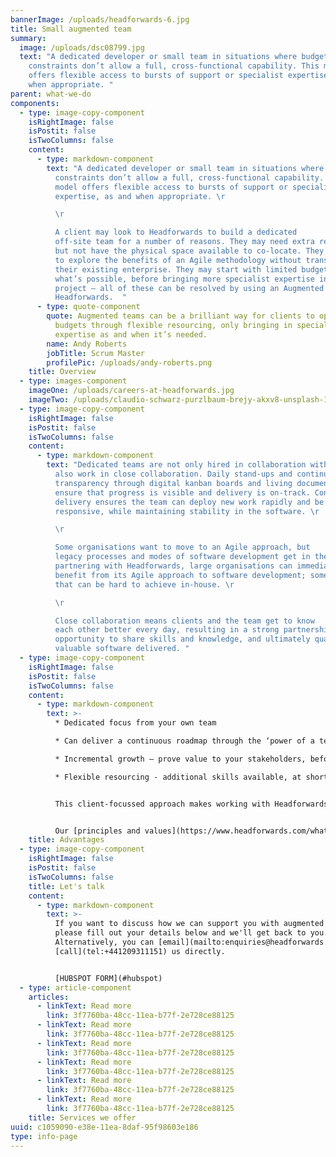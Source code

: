 ```yaml
---
bannerImage: /uploads/headforwards-6.jpg
title: Small augmented team
summary:
  image: /uploads/dsc08799.jpg
  text: "A dedicated developer or small team in situations where budget or other
    constraints don’t allow a full, cross-functional capability. This model
    offers flexible access to bursts of support or specialist expertise, as and
    when appropriate. "
parent: what-we-do
components:
  - type: image-copy-component
    isRightImage: false
    isPostit: false
    isTwoColumns: false
    content:
      - type: markdown-component
        text: "A dedicated developer or small team in situations where budget or other
          constraints don’t allow a full, cross-functional capability. This
          model offers flexible access to bursts of support or specialist
          expertise, as and when appropriate. \r

          \r

          A client may look to Headforwards to build a dedicated
          off-site team for a number of reasons. They may need extra resource
          but not have the physical space available to co-locate. They may wish
          to explore the benefits of an Agile methodology without transforming
          their existing enterprise. They may start with limited budget to prove
          what’s possible, before bringing more specialist expertise into the
          project – all of these can be resolved by using an Augmented Team with
          Headforwards.  "
      - type: quote-component
        quote: Augmented teams can be a brilliant way for clients to optimise their
          budgets through flexible resourcing, only bringing in specialist
          expertise as and when it’s needed.
        name: Andy Roberts
        jobTitle: Scrum Master
        profilePic: /uploads/andy-roberts.png
    title: Overview
  - type: images-component
    imageOne: /uploads/careers-at-headforwards.jpg
    imageTwo: /uploads/claudio-schwarz-purzlbaum-brejy-akxv8-unsplash-1-.jpg
  - type: image-copy-component
    isRightImage: false
    isPostit: false
    isTwoColumns: false
    content:
      - type: markdown-component
        text: "Dedicated teams are not only hired in collaboration with clients, they
          also work in close collaboration. Daily stand-ups and continuous
          transparency through digital kanban boards and living documentation,
          ensure that progress is visible and delivery is on-track. Continuous
          delivery ensures the team can deploy new work rapidly and be
          responsive, while maintaining stability in the software. \r

          \r

          Some organisations want to move to an Agile approach, but
          legacy processes and modes of software development get in the way. By
          partnering with Headforwards, large organisations can immediately
          benefit from its Agile approach to software development; something
          that can be hard to achieve in-house. \r

          \r

          Close collaboration means clients and the team get to know
          each other better every day, resulting in a strong partnership, the
          opportunity to share skills and knowledge, and ultimately quality,
          valuable software delivered. "
  - type: image-copy-component
    isRightImage: false
    isPostit: false
    isTwoColumns: false
    content:
      - type: markdown-component
        text: >-
          * Dedicated focus from your own team

          * Can deliver a continuous roadmap through the ‘power of a team’\

          * Incremental growth – prove value to your stakeholders, before progressing to more team members\

          * Flexible resourcing - additional skills available, at short notice  


          This client-focussed approach makes working with Headforwards as attractive to CTOs and CIOs in corporations and organisations as it is to entrepreneurs and start-ups. 


          Our [principles and values](https://www.headforwards.com/what-we-do/people-over-process/) stay the same no matter how a client chooses to work with us.
    title: Advantages
  - type: image-copy-component
    isRightImage: false
    isPostit: false
    isTwoColumns: false
    title: Let's talk
    content:
      - type: markdown-component
        text: >-
          If you want to discuss how we can support you with augmented teams,
          please fill out your details below and we'll get back to you.
          Alternatively, you can [email](mailto:enquiries@headforwards.com) or
          [call](tel:+441209311151) us directly.


          [HUBSPOT FORM](#hubspot)
  - type: article-component
    articles:
      - linkText: Read more
        link: 3f7760ba-48cc-11ea-b77f-2e728ce88125
      - linkText: Read more
        link: 3f7760ba-48cc-11ea-b77f-2e728ce88125
      - linkText: Read more
        link: 3f7760ba-48cc-11ea-b77f-2e728ce88125
      - linkText: Read more
        link: 3f7760ba-48cc-11ea-b77f-2e728ce88125
      - linkText: Read more
        link: 3f7760ba-48cc-11ea-b77f-2e728ce88125
      - linkText: Read more
        link: 3f7760ba-48cc-11ea-b77f-2e728ce88125
    title: Services we offer
uuid: c1059090-e38e-11ea-8daf-95f98603e186
type: info-page
---
```

